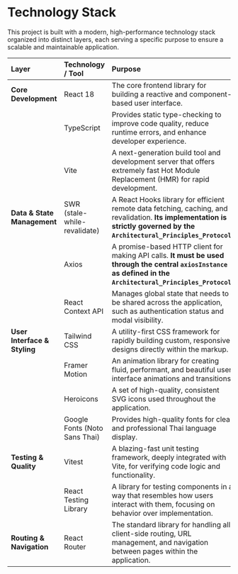 # Technology Stack

This project is built with a modern, high-performance technology stack organized into distinct layers, each serving a specific purpose to ensure a scalable and maintainable application.

| Layer                        | Technology / Tool                  | Purpose                                                                                                                      |
| :--------------------------- | :--------------------------------- | :--------------------------------------------------------------------------------------------------------------------------- |
| **Core Development**         | React 18                           | The core frontend library for building a reactive and component-based user interface.                                        |
|                              | TypeScript                         | Provides static type-checking to improve code quality, reduce runtime errors, and enhance developer experience.            |
|                              | Vite                               | A next-generation build tool and development server that offers extremely fast Hot Module Replacement (HMR) for rapid development. |
| **Data & State Management**  | SWR (stale-while-revalidate)       | A React Hooks library for efficient remote data fetching, caching, and revalidation. **Its implementation is strictly governed by the `Architectural_Principles_Protocol`.**         |
|                              | Axios                              | A promise-based HTTP client for making API calls. **It must be used through the central `axiosInstance` as defined in the `Architectural_Principles_Protocol`.**                                                    |
|                              | React Context API                  | Manages global state that needs to be shared across the application, such as authentication status and modal visibility.     |
| **User Interface & Styling** | Tailwind CSS                       | A utility-first CSS framework for rapidly building custom, responsive designs directly within the markup.                      |
|                              | Framer Motion                      | An animation library for creating fluid, performant, and beautiful user interface animations and transitions.                |
|                              | Heroicons                          | A set of high-quality, consistent SVG icons used throughout the application.                                                 |
|                              | Google Fonts (Noto Sans Thai)      | Provides high-quality fonts for clear and professional Thai language display.                                                |
| **Testing & Quality**        | Vitest                             | A blazing-fast unit testing framework, deeply integrated with Vite, for verifying code logic and functionality.              |
|                              | React Testing Library              | A library for testing components in a way that resembles how users interact with them, focusing on behavior over implementation. |
| **Routing & Navigation**     | React Router                       | The standard library for handling all client-side routing, URL management, and navigation between pages within the application. |
